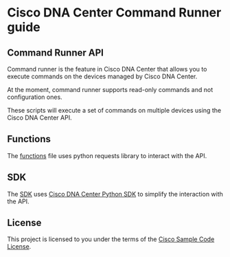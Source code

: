 # Cisco DNA Center Command Runner guide

## Command Runner API

Command runner is the feature in Cisco DNA Center that allows you to execute commands on the devices managed by Cisco DNA Center.

At the moment, command runner supports read-only commands and not configuration ones.

These scripts will execute a set of commands on multiple devices using the Cisco DNA Center API.

## Functions

The [functions](./command-runner-functions.py) file uses python requests library to interact with the API.

## SDK

The [SDK](./command-runner-sdk.py) uses [Cisco DNA Center Python SDK](https://pypi.org/project/dnacentersdk/) to simplify the interaction with the API.

## License

This project is licensed to you under the terms of the [Cisco Sample Code License](../LICENSE).
